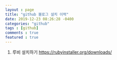 ```yaml
---
layout : page
title: "github 블로그 설치 이력"
date: 2019-12-23 08:26:28 -0400
categories: "github"
tags : [github]
comments : true
featured : true
---
```


1. 루비 설치하기
https://rubyinstaller.org/downloads/


